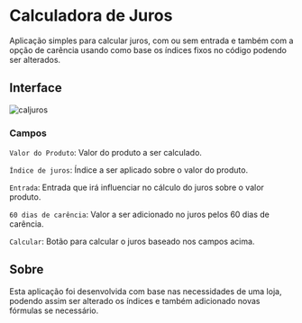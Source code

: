 # Calculadora de Juros

Aplicação simples para calcular juros, com ou sem entrada e também com a opção de carência usando como base os índices fixos no código podendo ser alterados.

## Interface

![caljuros](https://user-images.githubusercontent.com/74942532/139516706-002ca5da-fed9-4a42-a8a9-17d9ea9dd7be.png)

### Campos

`Valor do Produto`: Valor do produto a ser calculado.

`Índice de juros`: Índice a ser aplicado sobre o valor do produto. 

`Entrada`: Entrada que irá influenciar no cálculo do juros sobre o valor produto. 

`60 dias de carência`: Valor a ser adicionado no juros pelos 60 dias de carência. 

`Calcular`: Botão para calcular o juros baseado nos campos acima. 

## Sobre

Esta aplicação foi desenvolvida com base nas necessidades de uma loja, podendo assim ser alterado os índices e também adicionado novas fórmulas se necessário.
